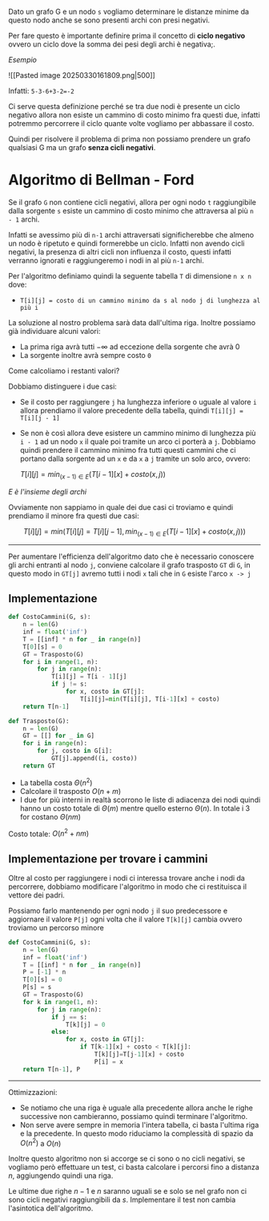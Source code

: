Dato un grafo G e un nodo `s` vogliamo determinare le distanze minime da questo nodo anche se sono presenti archi con presi negativi.

Per fare questo è importante definire prima il concetto di **ciclo negativo** ovvero un ciclo dove la somma dei pesi degli archi è negativa;.

_Esempio_

![[Pasted image 20250330161809.png|500]]

Infatti: `5-3-6+3-2=-2`

Ci serve questa definizione perché se tra due nodi è presente un ciclo negativo allora non esiste un cammino di costo minimo fra questi due, infatti potremmo percorrere il ciclo quante volte vogliamo per abbassare il costo.

Quindi per risolvere il problema di prima non possiamo prendere un grafo qualsiasi G ma un grafo **senza cicli negativi**.

# Algoritmo di Bellman - Ford

Se il grafo `G` non contiene cicli negativi, allora per ogni nodo `t` raggiungibile dalla sorgente `s` esiste un cammino di costo minimo che attraversa al più `n - 1` archi.

Infatti se avessimo più di `n-1` archi attraversati significherebbe che almeno un nodo è ripetuto e quindi formerebbe un ciclo. Infatti non avendo cicli negativi, la presenza di altri cicli non influenza il costo, questi infatti verranno ignorati e raggiungeremo i nodi in al più `n-1` archi.

Per l'algoritmo definiamo quindi la seguente tabella `T` di dimensione `n x n` dove:
- `T[i][j] = costo di un cammino minimo da s al nodo j di lunghezza al più i`

La soluzione al nostro problema sarà data dall'ultima riga. Inoltre possiamo già individuare alcuni valori:
- La prima riga avrà tutti $-\infty$ ad eccezione della sorgente che avrà $0$
- La sorgente inoltre avrà sempre costo `0`

Come calcoliamo i restanti valori?

Dobbiamo distinguere i due casi:
- Se il costo per raggiungere `j` ha lunghezza inferiore o uguale al valore `i` allora prendiamo il valore precedente della tabella, quindi `T[i][j] = T[i][j - 1]`
- Se non è così allora deve esistere un cammino minimo di lunghezza più `i - 1` ad un nodo `x` il quale poi tramite un arco ci porterà a `j`. Dobbiamo quindi prendere il cammino minimo fra tutti questi cammini che ci portano dalla sorgente ad un `x` e da `x` a `j` tramite un solo arco, ovvero: 
  
  $T[i][j]=min_{(x-1)\in E}(T[i-1][x]+costo(x,j))$

_E è l'insieme degli archi_

Ovviamente non sappiamo in quale dei due casi ci troviamo e quindi prendiamo il minore fra questi due casi:

$$
T[i][j]=min(T[i][j] = T[i][j - 1],min_{(x-1)\in E}(T[i-1][x]+costo(x,j)) )
$$

---

Per aumentare l'efficienza dell'algoritmo dato che è necessario conoscere gli archi entranti al nodo `j`, conviene calcolare il grafo trasposto `GT` di `G`, in questo modo in `GT[j]` avremo tutti i nodi `x` tali che in `G` esiste l'arco `x -> j`

## Implementazione

```python
def CostoCammini(G, s):
	n = len(G)
	inf = float('inf')
	T = [[inf] * n for _ in range(n)]
	T[0][s] = 0
	GT = Trasposto(G)
	for i in range(1, n):
		for j in range(n):
			T[i][j] = T[i - 1][j]
			if j != s:
				for x, costo in GT[j]:
					T[i][j]=min(T[i][j], T[i-1][x] + costo)
	return T[n-1]

def Trasposto(G):
	n = len(G)
	GT = [[] for _ in G]
	for i in range(n):
		for j, costo in G[i]:
			GT[j].append((i, costo))
	return GT
```

- La tabella costa $\Theta(n^2)$
- Calcolare il trasposto $O(n+m)$
- I due for più interni in realtà scorrono le liste di adiacenza dei nodi quindi hanno un costo totale di $\Theta(m)$ mentre quello esterno $\Theta(n)$. In totale i 3 for costano $\Theta(nm)$

Costo totale: $O(n^2 + nm)$

## Implementazione per trovare i cammini
Oltre al costo per raggiungere i nodi ci interessa trovare anche i nodi da percorrere, dobbiamo modificare l'algoritmo in modo che ci restituisca il vettore dei padri.

Possiamo farlo mantenendo per ogni nodo `j` il suo predecessore e aggiornare il valore `P[j]` ogni volta che il valore `T[k][j]` cambia ovvero troviamo un percorso minore

```python
def CostoCammini(G, s):
	n = len(G)
	inf = float('inf')
	T = [[inf] * n for _ in range(n)]
	P = [-1] * n
	T[0][s] = 0
	P[s] = s
	GT = Trasposto(G)
	for k in range(1, n):
		for j in range(n):
			if j == s:
				T[k][j] = 0
			else:
				for x, costo in GT[j]:
					if T[k-1][x] + costo < T[k][j]:
						T[k][j]=T[j-1][x] + costo
						P[i] = x
	return T[n-1], P
```

---

Ottimizzazioni:
- Se notiamo che una riga è uguale alla precedente allora anche le righe successive non cambieranno, possiamo quindi terminare l'algoritmo.
- Non serve avere sempre in memoria l'intera tabella, ci basta l'ultima riga e la precedente. In questo modo riduciamo la complessità di spazio da $O(n^2)$ a $O(n)$

Inoltre questo algoritmo non si accorge se ci sono o no cicli negativi, se vogliamo però effettuare un test, ci basta calcolare i percorsi fino a distanza $n$, aggiungendo quindi una riga.

Le ultime due righe $n-1$ e $n$ saranno uguali se e solo se nel grafo non ci sono cicli negativi raggiungibili da $s$. Implementare il test non cambia l'asintotica dell'algoritmo.